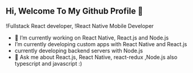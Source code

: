 ## Hi, Welcome To My Github Profile 👋
!Fullstack React developer,
!React Native Mobile Developer
- 🔭 I’m currently working on React Native, React.js and Node.js
-  I’m currently developing custom apps with React  Native and React.js
-  currently developing backend servers  with Node.js
- 💬 Ask me about React.js, React Native, react-redux ,Node.js also typescript and javascript :)
  
   

<!--
**sohretturaman/sohretturaman** is a ✨ _special_ ✨ repository because its `README.md` (this file) appears on your GitHub profile.

Here are some ideas to get you started:

- 🔭 I’m currently working on ...
- 🌱 I’m currently learning ...
- 👯 I’m looking to collaborate on ...
- 🤔 I’m looking for help with ...
- 💬 Ask me about ...
- 📫 How to reach me: ...
- 😄 Pronouns: ...
- ⚡ Fun fact: ...
-->

